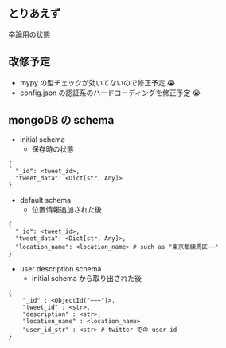 ## とりあえず

卒論用の状態

## 改修予定
- mypy の型チェックが効いてないので修正予定 😭
- config.json の認証系のハードコーディングを修正予定 😭

## mongoDB の schema

- initial schema
  - 保存時の状態
```
{
  "_id": <tweet_id>,
  "tweet_data": <Dict[str, Any]>
}
```
- default schema
  - 位置情報追加された後
```
{
  "_id": <tweet_id>,
  "tweet_data": <Dict[str, Any]>,
  "location_name": <location_name> # such as "東京都練馬区~~"
}
```
- user description schema
  - initial schema から取り出された後
```
{
    "_id" : <ObjectId("~~~")>,
    "tweet_id" : <str>,
    "description" : <str>,
    "location_name" : <location_name>
    "user_id_str" : <str> # twitter での user id
}
```
